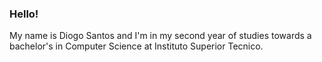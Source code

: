 ### Hello!

<!--
**DiogoSantoss/diogosantoss** is a ✨ _special_ ✨ repository because its `README.md` (this file) appears on your GitHub profile.-->

My name is Diogo Santos and I'm in my second year of studies towards a bachelor's in Computer Science at Instituto Superior Tecnico.
